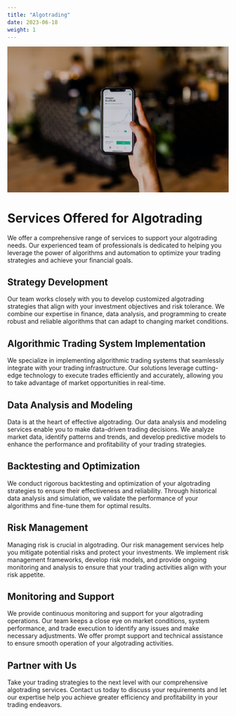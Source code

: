 ```yaml
---
title: "Algotrading"
date: 2023-06-18
weight: 1
---
```


![Algotrading](/images/austin-distel-nGc5RT2HmF0-unsplash.jpg)

# Services Offered for Algotrading

We offer a comprehensive range of services to support your algotrading needs. Our experienced team of professionals is dedicated to helping you leverage the power of algorithms and automation to optimize your trading strategies and achieve your financial goals.

## Strategy Development

Our team works closely with you to develop customized algotrading strategies that align with your investment objectives and risk tolerance. We combine our expertise in finance, data analysis, and programming to create robust and reliable algorithms that can adapt to changing market conditions.

## Algorithmic Trading System Implementation

We specialize in implementing algorithmic trading systems that seamlessly integrate with your trading infrastructure. Our solutions leverage cutting-edge technology to execute trades efficiently and accurately, allowing you to take advantage of market opportunities in real-time.

## Data Analysis and Modeling

Data is at the heart of effective algotrading. Our data analysis and modeling services enable you to make data-driven trading decisions. We analyze market data, identify patterns and trends, and develop predictive models to enhance the performance and profitability of your trading strategies.

## Backtesting and Optimization

We conduct rigorous backtesting and optimization of your algotrading strategies to ensure their effectiveness and reliability. Through historical data analysis and simulation, we validate the performance of your algorithms and fine-tune them for optimal results.

## Risk Management

Managing risk is crucial in algotrading. Our risk management services help you mitigate potential risks and protect your investments. We implement risk management frameworks, develop risk models, and provide ongoing monitoring and analysis to ensure that your trading activities align with your risk appetite.

## Monitoring and Support

We provide continuous monitoring and support for your algotrading operations. Our team keeps a close eye on market conditions, system performance, and trade execution to identify any issues and make necessary adjustments. We offer prompt support and technical assistance to ensure smooth operation of your algotrading activities.

## Partner with Us

Take your trading strategies to the next level with our comprehensive algotrading services. Contact us today to discuss your requirements and let our expertise help you achieve greater efficiency and profitability in your trading endeavors.
